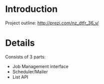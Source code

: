 # Introduction #

Project outline:
http://prezi.com/nz_dtfr_36_y/


# Details #

Consists of 3 parts:
  * Job Management interface
  * Scheduler/Mailer
  * List API